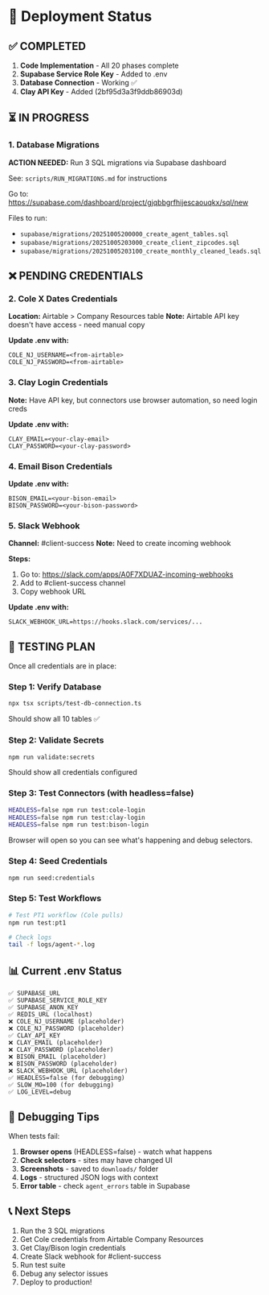 # 🚀 Deployment Status

## ✅ COMPLETED

1. **Code Implementation** - All 20 phases complete
2. **Supabase Service Role Key** - Added to .env
3. **Database Connection** - Working ✅
4. **Clay API Key** - Added (2bf95d3a3f9ddb86903d)

## ⏳ IN PROGRESS

### 1. Database Migrations
**ACTION NEEDED:** Run 3 SQL migrations via Supabase dashboard

See: `scripts/RUN_MIGRATIONS.md` for instructions

Go to: https://supabase.com/dashboard/project/gjqbbgrfhijescaouqkx/sql/new

Files to run:
- `supabase/migrations/20251005200000_create_agent_tables.sql`
- `supabase/migrations/20251005203000_create_client_zipcodes.sql`
- `supabase/migrations/20251005203100_create_monthly_cleaned_leads.sql`

## ❌ PENDING CREDENTIALS

### 2. Cole X Dates Credentials
**Location:** Airtable > Company Resources table
**Note:** Airtable API key doesn't have access - need manual copy

**Update .env with:**
```
COLE_NJ_USERNAME=<from-airtable>
COLE_NJ_PASSWORD=<from-airtable>
```

### 3. Clay Login Credentials
**Note:** Have API key, but connectors use browser automation, so need login creds

**Update .env with:**
```
CLAY_EMAIL=<your-clay-email>
CLAY_PASSWORD=<your-clay-password>
```

### 4. Email Bison Credentials
**Update .env with:**
```
BISON_EMAIL=<your-bison-email>
BISON_PASSWORD=<your-bison-password>
```

### 5. Slack Webhook
**Channel:** #client-success
**Note:** Need to create incoming webhook

**Steps:**
1. Go to: https://slack.com/apps/A0F7XDUAZ-incoming-webhooks
2. Add to #client-success channel
3. Copy webhook URL

**Update .env with:**
```
SLACK_WEBHOOK_URL=https://hooks.slack.com/services/...
```

## 🧪 TESTING PLAN

Once all credentials are in place:

### Step 1: Verify Database
```bash
npx tsx scripts/test-db-connection.ts
```
Should show all 10 tables ✅

### Step 2: Validate Secrets
```bash
npm run validate:secrets
```
Should show all credentials configured

### Step 3: Test Connectors (with headless=false)
```bash
HEADLESS=false npm run test:cole-login
HEADLESS=false npm run test:clay-login
HEADLESS=false npm run test:bison-login
```

Browser will open so you can see what's happening and debug selectors.

### Step 4: Seed Credentials
```bash
npm run seed:credentials
```

### Step 5: Test Workflows
```bash
# Test PT1 workflow (Cole pulls)
npm run test:pt1

# Check logs
tail -f logs/agent-*.log
```

## 📊 Current .env Status

```
✅ SUPABASE_URL
✅ SUPABASE_SERVICE_ROLE_KEY
✅ SUPABASE_ANON_KEY
✅ REDIS_URL (localhost)
❌ COLE_NJ_USERNAME (placeholder)
❌ COLE_NJ_PASSWORD (placeholder)
✅ CLAY_API_KEY
❌ CLAY_EMAIL (placeholder)
❌ CLAY_PASSWORD (placeholder)
❌ BISON_EMAIL (placeholder)
❌ BISON_PASSWORD (placeholder)
❌ SLACK_WEBHOOK_URL (placeholder)
✅ HEADLESS=false (for debugging)
✅ SLOW_MO=100 (for debugging)
✅ LOG_LEVEL=debug
```

## 🐛 Debugging Tips

When tests fail:

1. **Browser opens** (HEADLESS=false) - watch what happens
2. **Check selectors** - sites may have changed UI
3. **Screenshots** - saved to `downloads/` folder
4. **Logs** - structured JSON logs with context
5. **Error table** - check `agent_errors` table in Supabase

## 📞 Next Steps

1. Run the 3 SQL migrations
2. Get Cole credentials from Airtable Company Resources
3. Get Clay/Bison login credentials
4. Create Slack webhook for #client-success
5. Run test suite
6. Debug any selector issues
7. Deploy to production!
